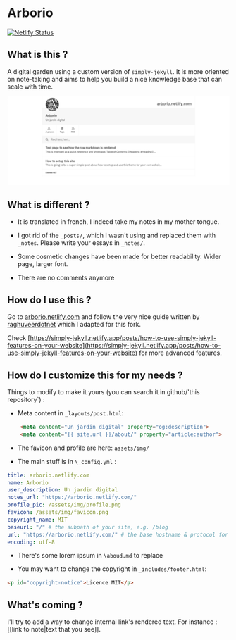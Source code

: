 # Arborio
[![Netlify Status](https://api.netlify.com/api/v1/badges/7b37d412-1240-44dd-8539-a7001465b57a/deploy-status)](https://app.netlify.com/sites/arborio/deploys)
## What is this ?
A digital garden using a custom version of ``simply-jekyll``. It is more oriented on note-taking and aims to help you build a nice knowledge base that can scale with time. 

![screenshot](Screenshot.png)

## What is different ?
- It is translated in french, I indeed take my notes in my mother tongue.

- I got rid of the `_posts/`, which I wasn't using and replaced them with `_notes`. Please write your essays in `_notes/`.

- Some cosmetic changes have been made for better readability. Wider page, larger font.

- There are no comments anymore

## How do I use this ?

Go to [arborio.netlify.com](arborio.netlify.com) and follow the very nice guide written by [raghuveerdotnet](https://github.com/raghuveerdotnet) which I adapted for this fork.

Check [https://simply-jekyll.netlify.app/posts/how-to-use-simply-jekyll-features-on-your-website](https://simply-jekyll.netlify.app/posts/how-to-use-simply-jekyll-features-on-your-website) for more advanced features.

## How do I customize this for my needs ?

Things to modify to make it yours (you can search it in github/'this repository`) :

- Meta content in `_layouts/post.html`:
````html
    <meta content="Un jardin digital" property="og:description">
    <meta content="{{ site.url }}/about/" property="article:author">
````

- The favicon and profile are here:
`assets/img/`

- The main stuff is in ``\_config.yml`` :
````yaml
title: arborio.netlify.com
name: Arborio
user_description: Un jardin digital
notes_url: "https://arborio.netlify.com/"
profile_pic: /assets/img/profile.png
favicon: /assets/img/favicon.png
copyright_name: MIT
baseurl: "/" # the subpath of your site, e.g. /blog
url: "https://arborio.netlify.com/" # the base hostname & protocol for your site, e.g. http://example.com
encoding: utf-8
````

- There's some lorem ipsum in `\aboud.md` to replace

- You may want to change the copyright in `_includes/footer.html`:
```html
<p id="copyright-notice">Licence MIT</p>
```
## What's coming ?

I'll try to add a way to change internal link's rendered text. For instance : [[link to note|text that you see]].





